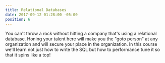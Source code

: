 ```yaml
---
title: Relational Databases
date: 2017-09-12 01:28:00 -05:00
position: 6
---
```


You can't throw a rock without hitting a company that's using a relational database. Honing your talent here will make you the "goto person" at any organization and will secure your place in the organization. In this course we'll learn not just how to write the SQL but how to performance tune it so that it spins like a top!